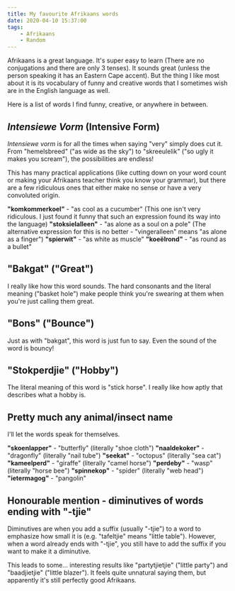 ```yaml
---
title: My favourite Afrikaans words
date: 2020-04-10 15:37:00
tags:
    - Afrikaans
    - Random
---
```


Afrikaans is a great language. It's super easy to learn (There are no conjugations and there are only 3 tenses). It sounds great (unless the person speaking it has an Eastern Cape accent). But the thing I like most about it is its vocabulary of funny and creative words that I sometimes wish are in the English language as well.

Here is a list of words I find funny, creative, or anywhere in between.

<!-- more -->

## *Intensiewe Vorm* (Intensive Form)

*Intensiewe vorm* is for all the times when saying "very" simply does cut it. From "hemelsbreed" ("as wide as the sky") to "skreeulelik" ("so ugly it makes you scream"), the possibilities are endless!

This has many practical applications (like cutting down on your word count or making your Afrikaans teacher think you know your grammar), but there are a few ridiculous ones that either make no sense or have a very convoluted origin.

**"komkommerkoel"** - "as cool as a cucumber" (This one isn't very ridiculous. I just found it funny that such an expression found its way into the language)
**"stoksielalleen"** - "as alone as a soul on a pole" (The alternative expression for this is no better - "vingeralleen" means "as alone as a finger")
**"spierwit"** - "as white as muscle"
**"koeëlrond"** - "as round as a bullet"

## "Bakgat" ("Great")

I really like how this word sounds. The hard consonants and the literal meaning ("basket hole") make people think you're swearing at them when you're just calling them great.

## "Bons" ("Bounce")

Just as with "bakgat", this word is just fun to say. Even the sound of the word is bouncy!

## "Stokperdjie" ("Hobby")

The literal meaning of this word is "stick horse". I really like how aptly that describes what a hobby is.

## Pretty much any animal/insect name

I'll let the words speak for themselves.

**"skoenlapper"** - "butterfly" (literally "shoe cloth")
**"naaldekoker"** - "dragonfly" (literally "nail tube")
**"seekat"** - "octopus" (literally "sea cat")
**"kameelperd"** - "giraffe" (literally "camel horse")
**"perdeby"** - "wasp" (literally "horse bee")
**"spinnekop"** - "spider" (literally "web head")
**"ietermagog"** - "pangolin"

## Honourable mention - diminutives of words ending with "-tjie"

Diminutives are when you add a suffix (usually "-tjie") to a word to emphasize how small it is (e.g. "tafeltjie" means "little table"). However, when a word already ends with "-tjie", you still have to add the suffix if you want to make it a diminutive.

This leads to some... interesting results like "partytjietjie" ("little party") and "baadjietjie" ("little blazer"). It feels quite unnatural saying them, but apparently it's still perfectly good Afrikaans.
